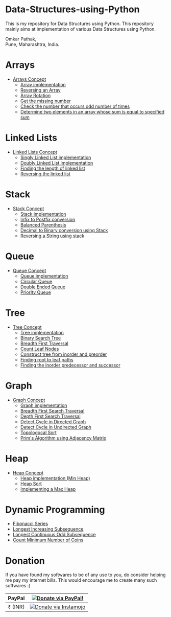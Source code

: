 # Data-Structures-using-Python

This is my repository for Data Structures using Python.
This repository mainly aims at implementation of various Data Structures using Python.

Omkar Pathak,<br />
Pune, Maharashtra, India.<br />

# Arrays

- [Arrays Concept](https://github.com/OmkarPathak/Data-Structures-using-Python/blob/master/Arrays/Arrays.ipynb)
  - [Array implementation](Arrays/Arrays.py)
  - [Reversing an Array](Arrays/P01_ReversingArray.py)
  - [Array Rotation](Arrays/P02_ArrayRotation.py)
  - [Get the missing number](Arrays/P03_GetMissingNumber.py)
  - [Check the number that occurs odd number of times](Arrays/P04_OddNumberOfTimes.py)
  - [Determine two elements in an array whose sum is equal to specified sum](Arrays/P05_CheckForPairSum.py)

# Linked Lists

- [Linked Lists Concept](https://github.com/OmkarPathak/Data-Structures-using-Python/blob/master/Linked%20Lists/Linked%20Lists.ipynb)
  - [Singly Linked List implementation](Linked%20Lists/SinglyLinkedList.py)
  - [Doubly Linked List implementation](Linked%20Lists/DoublyLinkedList.py)
  - [Finding the length of linked list](Linked%20Lists/P01_FindingLengthOfLinkedList.py)
  - [Reversing the linked list](Linked%20Lists/P02_ReversingLinkedList.py)

# Stack

- [Stack Concept](https://github.com/OmkarPathak/Data-Structures-using-Python/tree/master/Stack/Stack.ipynb)
  - [Stack implementation](https://github.com/OmkarPathak/Data-Structures-using-Python/tree/master/Stack/Stack.py)
  - [Infix to Postfix conversion](Stack/P01_InfixToPostfix.py)
  - [Balanced Parenthesis](Stack/P02_BalancedParenthesis.py)
  - [Decimal to Binary conversion using Stack](Stack/P03_DecimalToBinary.py)
  - [Reversing a String using stack](Stack/P04_ReverseString.py)

# Queue

- [Queue Concept](https://github.com/OmkarPathak/Data-Structures-using-Python/tree/master/Queue/Queue.ipynb)
  - [Queue implementation](Queue/Queue.py)
  - [Circular Queue](Queue/CicularQueue.py)
  - [Double Ended Queue](Queue/Deque.py)
  - [Priority Queue](Queue/PriorityQueue.py)

# Tree

- [Tree Concept](https://github.com/OmkarPathak/Data-Structures-using-Python/blob/master/Trees/Tree.ipynb)
  - [Tree implementation](Trees/Tree.py)
  - [Binary Search Tree](Trees/BinarySearchTree.py)
  - [Breadth First Traversal](Trees/P01_BreadthFirstTraversal.py)
  - [Count Leaf Nodes](Trees/P02_CountLeafNodes.py)
  - [Construct tree from inorder and preorder](Trees/P03_TreeFromInorderAndPreorder.py)
  - [Finding root to leaf paths](Trees/P04_RootToLeafPaths.py)
  - [Finding the inorder predecessor and successor](Trees/P05_InorderPredecessorAndSuccessor.py)

# Graph

- [Graph Concept](https://github.com/OmkarPathak/Data-Structures-using-Python/tree/master/Graph/Graph.ipynb)
  - [Graph implementation](Graph/Graph.py)
  - [Breadth First Search Traversal](Graph/P01_BreadthFirstSearch.py)
  - [Depth First Search Traversal](Graph/P02_DepthFirstSearch.py)
  - [Detect Cycle in Directed Graph](Graph/P03_DetectCycleInDirectedGraph.py)
  - [Detect Cycle in Undirected Graph](Graph/P04_DetectCycleInUndirectedGraph.py)
  - [Topologocal Sort](Graph/P05_TopologicalSort.py)
  - [Prim's Algorithm using Adjacency Matrix](Graph/P06_Prim's-Algorithm.py)

# Heap

- [Heap Concept](https://github.com/OmkarPathak/Data-Structures-using-Python/blob/master/Heap/Heap.ipynb)
  - [Heap implementation (Min Heap)](Heap/Heap.py)
  - [Heap Sort](Heap/P01_HeapSort.py)
  - [Implementing a Max Heap](Heap/P02_MaxHeap.py)

# Dynamic Programming

- [Fibonacci Series](Dynamic%20Programming/P01_Fibonnaci.py)
- [Longest Increasing Subsequence](Dynamic%20Programming/P02_LongestIncreasingSubsequence.py)
- [Longest Continuous Odd Subsequence](Dynamic%20Programming/P03_LongestContinuousOddSubsequence.py)
- [Count Minimum Number of Coins](Dynamic%20Programming/mincoin.py)

# Donation

If you have found my softwares to be of any use to you, do consider helping me pay my internet bills. This would encourage me to create many such softwares :)

| PayPal  | <a href="https://paypal.me/omkarpathak27" target="_blank"><img src="https://www.paypalobjects.com/webstatic/mktg/logo/AM_mc_vs_dc_ae.jpg" alt="Donate via PayPal!" title="Donate via PayPal!" /></a> |
| :-----: | :--------------------------------------------------------------------------------------------------------------------------------------------------------------------------------------------------: |
| ₹ (INR) | <a href="https://www.instamojo.com/@omkarpathak/" target="_blank"><img src="https://www.soldermall.com/images/pic-online-payment.jpg" alt="Donate via Instamojo" title="Donate via instamojo" /></a> |
